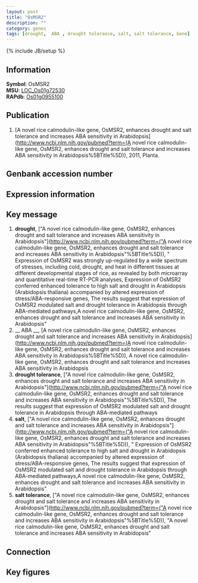 ```yaml
---
layout: post
title: "OsMSR2"
description: ""
category: genes
tags: [drought,  ABA , drought tolerance, salt, salt tolerance, Gene]
---
```

{% include JB/setup %}

## Information
__Symbol__: OsMSR2  
__MSU__: [LOC_Os01g72530](http://rice.plantbiology.msu.edu/cgi-bin/ORF_infopage.cgi?orf=LOC_Os01g72530)  
__RAPdb__: [Os01g0955100](http://rapdb.dna.affrc.go.jp/viewer/gbrowse_details/irgsp1?name=Os01g0955100)  

## Publication
1. [A novel rice calmodulin-like gene, OsMSR2, enhances drought and salt tolerance and increases ABA sensitivity in Arabidopsis](http://www.ncbi.nlm.nih.gov/pubmed?term=(A novel rice calmodulin-like gene, OsMSR2, enhances drought and salt tolerance and increases ABA sensitivity in Arabidopsis%5BTitle%5D)), 2011, Planta.

## Genbank accession number

## Expression information

## Key message
1. __drought__, ["A novel rice calmodulin-like gene, OsMSR2, enhances drought and salt tolerance and increases ABA sensitivity in Arabidopsis"](http://www.ncbi.nlm.nih.gov/pubmed?term=("A novel rice calmodulin-like gene, OsMSR2, enhances drought and salt tolerance and increases ABA sensitivity in Arabidopsis"%5BTitle%5D)), " Expression of OsMSR2 was strongly up-regulated by a wide spectrum of stresses, including cold, drought, and heat in different tissues at different developmental stages of rice, as revealed by both microarray and quantitative real-time RT-PCR analyses, Expression of OsMSR2 conferred enhanced tolerance to high salt and drought in Arabidopsis (Arabidopsis thaliana) accompanied by altered expression of stress/ABA-responsive genes, The results suggest that expression of OsMSR2 modulated salt and drought tolerance in Arabidopsis through ABA-mediated pathways,A novel rice calmodulin-like gene, OsMSR2, enhances drought and salt tolerance and increases ABA sensitivity in Arabidopsis"
2. __ ABA __, [A novel rice calmodulin-like gene, OsMSR2, enhances drought and salt tolerance and increases ABA sensitivity in Arabidopsis](http://www.ncbi.nlm.nih.gov/pubmed?term=(A novel rice calmodulin-like gene, OsMSR2, enhances drought and salt tolerance and increases ABA sensitivity in Arabidopsis%5BTitle%5D)), A novel rice calmodulin-like gene, OsMSR2, enhances drought and salt tolerance and increases ABA sensitivity in Arabidopsis
3. __drought tolerance__, ["A novel rice calmodulin-like gene, OsMSR2, enhances drought and salt tolerance and increases ABA sensitivity in Arabidopsis"](http://www.ncbi.nlm.nih.gov/pubmed?term=("A novel rice calmodulin-like gene, OsMSR2, enhances drought and salt tolerance and increases ABA sensitivity in Arabidopsis"%5BTitle%5D)),  The results suggest that expression of OsMSR2 modulated salt and drought tolerance in Arabidopsis through ABA-mediated pathways
4. __salt__, ["A novel rice calmodulin-like gene, OsMSR2, enhances drought and salt tolerance and increases ABA sensitivity in Arabidopsis"](http://www.ncbi.nlm.nih.gov/pubmed?term=("A novel rice calmodulin-like gene, OsMSR2, enhances drought and salt tolerance and increases ABA sensitivity in Arabidopsis"%5BTitle%5D)), " Expression of OsMSR2 conferred enhanced tolerance to high salt and drought in Arabidopsis (Arabidopsis thaliana) accompanied by altered expression of stress/ABA-responsive genes, The results suggest that expression of OsMSR2 modulated salt and drought tolerance in Arabidopsis through ABA-mediated pathways,A novel rice calmodulin-like gene, OsMSR2, enhances drought and salt tolerance and increases ABA sensitivity in Arabidopsis"
5. __salt tolerance__, ["A novel rice calmodulin-like gene, OsMSR2, enhances drought and salt tolerance and increases ABA sensitivity in Arabidopsis"](http://www.ncbi.nlm.nih.gov/pubmed?term=("A novel rice calmodulin-like gene, OsMSR2, enhances drought and salt tolerance and increases ABA sensitivity in Arabidopsis"%5BTitle%5D)), "A novel rice calmodulin-like gene, OsMSR2, enhances drought and salt tolerance and increases ABA sensitivity in Arabidopsis"

## Connection

## Key figures



